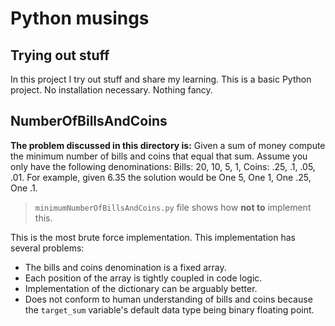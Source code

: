 # Python musings
## Trying out stuff

In this project I try out stuff and share my learning. This is a basic Python project. No installation necessary. Nothing fancy. 

## NumberOfBillsAndCoins

**The problem discussed in this directory is:**
Given a sum of money compute the minimum number of bills and coins that equal that sum.
Assume you only have the following denominations:
Bills: 20, 10, 5, 1,
Coins: .25, .1, .05, .01.
For example, given 6.35 the solution would be One 5, One 1, One .25, One .1.


> `minimumNumberOfBillsAndCoins.py` file shows how **not to** implement this. 

This is the most brute force implementation. This implementation has several problems: 
* The bills and coins denomination is a fixed array.
* Each position of the array is tightly coupled in code logic.
* Implementation of the dictionary can be arguably better.
* Does not conform to human understanding of bills and coins because the `target_sum` variable's default data type being binary floating point.
